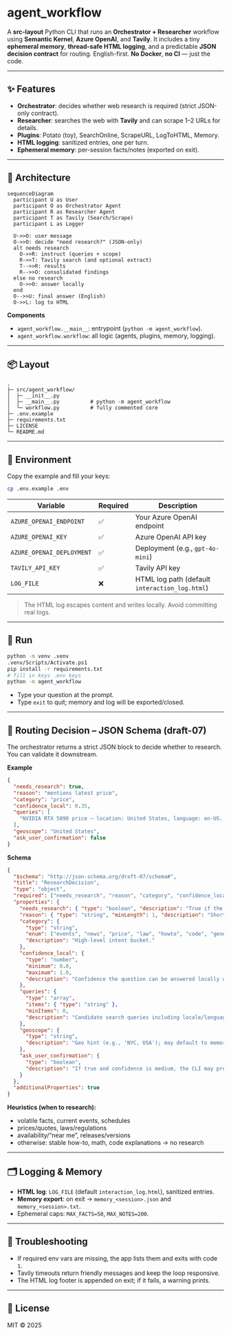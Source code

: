 # agent_workflow

A **src-layout** Python CLI that runs an **Orchestrator + Researcher** workflow using **Semantic Kernel**, **Azure OpenAI**, and **Tavily**. It includes a tiny **ephemeral memory**, **thread-safe HTML logging**, and a predictable **JSON decision contract** for routing. English-first. **No Docker**, **no CI** — just the code.

---

## ✨ Features

- **Orchestrator**: decides whether web research is required (strict JSON-only contract).
- **Researcher**: searches the web with **Tavily** and can scrape 1–2 URLs for details.
- **Plugins**: Potato (toy), SearchOnline, ScrapeURL, LogToHTML, Memory.
- **HTML logging**: sanitized entries, one per turn.
- **Ephemeral memory**: per-session facts/notes (exported on exit).

---

## 🧩 Architecture

```mermaid
sequenceDiagram
  participant U as User
  participant O as Orchestrator Agent
  participant R as Researcher Agent
  participant T as Tavily (Search/Scrape)
  participant L as Logger

  U->>O: user message
  O->>O: decide "need research?" (JSON-only)
  alt needs research
    O->>R: instruct (queries + scope)
    R->>T: Tavily search (and optional extract)
    T-->>R: results
    R-->>O: consolidated findings
  else no research
    O->>O: answer locally
  end
  O-->>U: final answer (English)
  O->>L: log to HTML
```

**Components**
- `agent_workflow.__main__`: entrypoint (`python -m agent_workflow`).
- `agent_workflow.workflow`: all logic (agents, plugins, memory, logging).

---

## 📦 Layout

```text
.
├─ src/agent_workflow/
│  ├─ __init__.py
│  ├─ __main__.py          # python -m agent_workflow
│  └─ workflow.py          # fully commented core
├─ .env.example
├─ requirements.txt
├─ LICENSE
└─ README.md
```

---

## 🔐 Environment

Copy the example and fill your keys:

```bash
cp .env.example .env
```

| Variable                  | Required | Description                                   |
|---------------------------|----------|-----------------------------------------------|
| `AZURE_OPENAI_ENDPOINT`   | ✅       | Your Azure OpenAI endpoint                    |
| `AZURE_OPENAI_KEY`        | ✅       | Azure OpenAI API key                          |
| `AZURE_OPENAI_DEPLOYMENT` | ✅       | Deployment (e.g., `gpt-4o-mini`)              |
| `TAVILY_API_KEY`          | ✅       | Tavily API key                                |
| `LOG_FILE`                | ❌       | HTML log path (default `interaction_log.html`)|

> The HTML log escapes content and writes locally. Avoid committing real logs.

---

## 🚀 Run

```bash
python -m venv .venv
.venv/Scripts/Activate.ps1
pip install -r requirements.txt
# fill in keys .env keys
python -m agent_workflow
```

- Type your question at the prompt.
- Type `exit` to quit; memory and log will be exported/closed.

---

## 📜 Routing Decision – JSON Schema (draft-07)

The orchestrator returns a strict JSON block to decide whether to research. You can validate it downstream.

**Example**
```json
{
  "needs_research": true,
  "reason": "mentions latest price",
  "category": "price",
  "confidence_local": 0.35,
  "queries": [
    "NVIDIA RTX 5090 price — location: United States, language: en-US. Context: 2025-08-22."
  ],
  "geoscope": "United States",
  "ask_user_confirmation": false
}
```

**Schema**
```json
{
  "$schema": "http://json-schema.org/draft-07/schema#",
  "title": "ResearchDecision",
  "type": "object",
  "required": ["needs_research", "reason", "category", "confidence_local", "queries", "geoscope", "ask_user_confirmation"],
  "properties": {
    "needs_research": { "type": "boolean", "description": "True if the answer requires web research." },
    "reason": { "type": "string", "minLength": 1, "description": "Short human explanation." },
    "category": {
      "type": "string",
      "enum": ["events", "news", "price", "law", "howto", "code", "general"],
      "description": "High-level intent bucket."
    },
    "confidence_local": {
      "type": "number",
      "minimum": 0.0,
      "maximum": 1.0,
      "description": "Confidence the question can be answered locally without research."
    },
    "queries": {
      "type": "array",
      "items": { "type": "string" },
      "minItems": 0,
      "description": "Candidate search queries including locale/language hints."
    },
    "geoscope": {
      "type": "string",
      "description": "Geo hint (e.g., 'NYC, USA'); may default to memory or a country."
    },
    "ask_user_confirmation": {
      "type": "boolean",
      "description": "If true and confidence is medium, the CLI may prompt user to confirm research."
    }
  },
  "additionalProperties": true
}
```

**Heuristics (when to research):**
- volatile facts, current events, schedules
- prices/quotes, laws/regulations
- availability/“near me”, releases/versions
- otherwise: stable how-to, math, code explanations → no research

---

## 🗂️ Logging & Memory

- **HTML log**: `LOG_FILE` (default `interaction_log.html`), sanitized entries.
- **Memory export**: on exit → `memory_<session>.json` and `memory_<session>.txt`.
- Ephemeral caps: `MAX_FACTS=50`, `MAX_NOTES=200`.

---

## 🔧 Troubleshooting

- If required env vars are missing, the app lists them and exits with code `1`.
- Tavily timeouts return friendly messages and keep the loop responsive.
- The HTML log footer is appended on exit; if it fails, a warning prints.

---

## 📄 License

MIT © 2025
